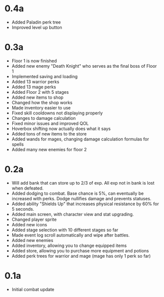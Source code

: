 # 0.4a
- Added Paladin perk tree
- Improved level up button

# 0.3a
- Floor 1 is now finished
- Added new enemy "Death Knight" who serves as the final boss of Floor 1
- Implemented saving and loading
- Added 13 warrior perks
- Added 13 mage perks
- Added Floor 2 with 5 stages
- Added new items to shop
- Changed how the shop works
- Made inventory easier to use
- Fixed skill cooldowns not displaying properly
- Changes to damage calculation
- Fixed minor issues and improved QOL
- Hoverbox shifting now actually does what it says
- Added tons of new items to the store
- Added wands for mages, changing damage calculation formulas for spells
- Added many new enemies for floor 2
# 0.2a
- Will add bank that can store up to 2/3 of exp. All exp not in bank is lost when defeated.
- Added dodging to combat. Base chance is 5%, can eventually be increased with perks. Dodge nullifies damage and prevents statuses.
- Added ability "Shields Up" that increases physical resistance by 60% for 5 seconds.
- Added main screen, with character view and stat upgrading.
- Changed player sprite
- Added new icons
- Added stage selection with 10 different stages so far
- Made event log scroll automatically and wipe after battles.
- Added new enemies
- Added inventory, allowing you to change equipped items
- Added store, allowing you to purchase more equipment and potions
- Added perk trees for warrior and mage (mage has only 1 perk so far)
# 0.1a
- Initial combat update